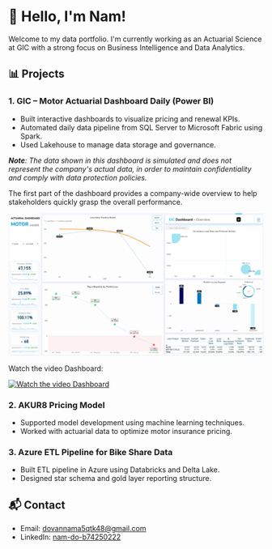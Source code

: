 # 👋 Hello, I'm Nam!
Welcome to my data portfolio. I'm currently working as an Actuarial Science at GIC with a strong focus on Business Intelligence and Data Analytics.

## 📊 Projects

### 1. GIC – Motor Actuarial Dashboard Daily (Power BI)
- Built interactive dashboards to visualize pricing and renewal KPIs.
- Automated daily data pipeline from SQL Server to Microsoft Fabric using Spark.
- Used Lakehouse to manage data storage and governance.
  
_**Note**: The data shown in this dashboard is simulated and does not represent the company's actual data, in order to maintain confidentiality and comply with data protection policies._

The first part of the dashboard provides a company-wide overview to help stakeholders quickly grasp the overall performance.

![Dashboard Screenshot](images/GIC_dashboard_MT.png)

Watch the video Dashboard:

[![Watch the video Dashboard](https://i.imgur.com/yzKq5Dv.jpeg)](https://vimeo.com/1077922698)

### 2. AKUR8 Pricing Model
- Supported model development using machine learning techniques.
- Worked with actuarial data to optimize motor insurance pricing.

### 3. Azure ETL Pipeline for Bike Share Data
- Built ETL pipeline in Azure using Databricks and Delta Lake.
- Designed star schema and gold layer reporting structure.

## 📬 Contact
- Email: dovannama5qtk48@gmail.com
- LinkedIn: [nam-do-b74250222](https://www.linkedin.com/in/nam-do-b74250222/)
